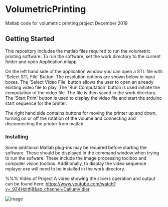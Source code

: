 # VolumetricPrinting
Matlab code for volumetric printing project December 2019
## Getting Started
This repository includes the matlab files required to run the volumetric printing software. To run the software, set the work directory to the current folder and open Application.mlapp 

On the left hand side of the application window you can open a STL file with 'Select STL File' Button. The resolution options are shown below in input boxes. The 'Select Video File' button allows the user to open an already existing video file to play. The 'Run Computation' button is used initiate the computation of the video file. The file is then saved in the work directory. The 'Start Print' button is used to display the video file and start the arduino start sequence for the printer. 

The right hand side contains buttons for moving the printer up and down, turning on or off the rotation of the volume and connecting and disconnecting the printer from matlab. 

### Installing
Some additional Matlab plug-ins may be required before starting the software. These should be displayed in the command window when trying to run the sofware. These include the image processing toolbox and computer vision toolbox. Additionally, to display the video sequence mplayer.exe will need to be installed in the work directory. 

%%% Video of Project
A video showing the slicers operation and output can be found here: 
https://www.youtube.com/watch?v=_9Z4HzItfj8&ab_channel=CallumVidler


![image](https://user-images.githubusercontent.com/64818707/128590761-74fccc8c-e74c-4414-a9d2-78b9a2e8f799.png)

